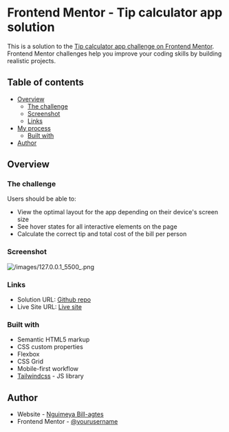 # Frontend Mentor - Tip calculator app solution

This is a solution to the [Tip calculator app challenge on Frontend Mentor](https://www.frontendmentor.io/challenges/tip-calculator-app-ugJNGbJUX). Frontend Mentor challenges help you improve your coding skills by building realistic projects.

## Table of contents

- [Overview](#overview)
  - [The challenge](#the-challenge)
  - [Screenshot](#screenshot)
  - [Links](#links)
- [My process](#my-process)
  - [Built with](#built-with)
- [Author](#author)

## Overview

### The challenge

Users should be able to:

- View the optimal layout for the app depending on their device's screen size
- See hover states for all interactive elements on the page
- Calculate the correct tip and total cost of the bill per person

### Screenshot

![/images/127.0.0.1_5500_.png](./screenshot.jpg)

### Links

- Solution URL: [Github repo](https://github.com/nobill1/tip-calculator-app-main)
- Live Site URL: [Live site](https://tip-calculator-app-main-q67l68rxr-nobill1.vercel.app/)

### Built with

- Semantic HTML5 markup
- CSS custom properties
- Flexbox
- CSS Grid
- Mobile-first workflow
- [Tailwindcss](https://tailwindcss.com/) - JS library

## Author

- Website - [Nguimeya Bill-agtes](https://billdev.netlify.app/)
- Frontend Mentor - [@yourusername](https://www.frontendmentor.io/profile/yourusername)

